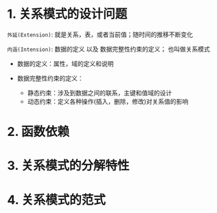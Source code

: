 # 1. 关系模式的设计问题

`外延(Extension)`: 就是关系，表，或者当前值；随时间的推移不断变化

`内涵(Intension)`: 数据的定义 以及 数据完整性约束的定义； 也叫做关系模式

- 数据的定义：属性，域的定义和说明

- 数据完整性约束的定义：

  - 静态约束：涉及到数据之间的联系，主键和值域的设计
  - 动态约束：定义各种操作(插入，删除，修改)对关系值的影响

  

# 2. 函数依赖

# 3. 关系模式的分解特性

# 4. 关系模式的范式

